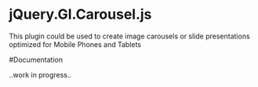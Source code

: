 jQuery.GI.Carousel.js
=====================

This plugin could be used to create image carousels or slide presentations optimized for Mobile Phones and Tablets


#Documentation

..work in progress..
